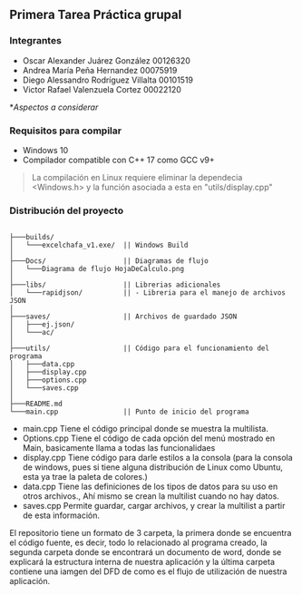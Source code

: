 ## Primera Tarea Práctica grupal

### **Integrantes**
- Oscar Alexander Juárez González 00126320 
- Andrea María Peña Hernandez 00075919
- Diego Alessandro Rodríguez Villalta 00101519
- Victor Rafael Valenzuela Cortez 00022120

**Aspectos a considerar*

### Requisitos para compilar
- Windows 10
- Compilador compatible con C++ 17 como GCC v9+
> La compilación en Linux requiere eliminar la dependecia <Windows.h> y la función asociada a esta en "utils/display.cpp"

### Distribución del proyecto
```

├───builds/
│   └───excelchafa_v1.exe/  || Windows Build
│
├───Docs/                   || Diagramas de flujo
│   └───Diagrama de flujo HojaDeCalculo.png
│
├───libs/                   || Librerias adicionales
│   └───rapidjson/          || - Libreria para el manejo de archivos JSON
│
├───saves/                  || Archivos de guardado JSON
│   ├───ej.json/
│   └───ac/
│   
├───utils/                  || Código para el funcionamiento del programa
│   ├───data.cpp
│   ├───display.cpp
│   ├───options.cpp
│   └───saves.cpp
│   
├───README.md
└───main.cpp                || Punto de inicio del programa

```

- main.cpp Tiene el código principal donde se muestra la multilista.
- Options.cpp Tiene el código de cada opción del menú mostrado en Main, basicamente llama a todas las funcionalidaes 
- display.cpp Tiene código para darle estilos a la consola (para la consola de windows, pues si tiene alguna distribución de Linux como Ubuntu, esta ya trae la paleta de colores.)
- data.cpp Tiene las definiciones de los tipos de datos para su uso en otros archivos., Ahí mismo se crean la multilist cuando no hay datos.
- saves.cpp Permite guardar, cargar archivos, y crear la multilist a partir de esta información.

El repositorio tiene un formato de 3 carpeta, la primera donde se encuentra el código fuente, es decir, todo lo relacionado al programa creado, la segunda carpeta donde se encontrará un documento de word, donde se explicará la estructura interna de nuestra aplicación y la última carpeta contiene una iamgen del DFD de como es el flujo de utilización de nuestra aplicación.

